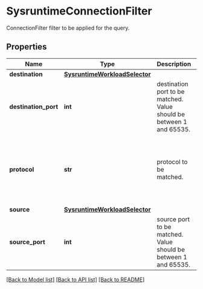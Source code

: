 # SysruntimeConnectionFilter

ConnectionFilter filter to be applied for the query.
## Properties
Name | Type | Description | Notes
------------ | ------------- | ------------- | -------------
**destination** | [**SysruntimeWorkloadSelector**](SysruntimeWorkloadSelector.md) |  | [optional] 
**destination_port** | **int** | destination port to be matched. Value should be between 1 and 65535. | [optional] 
**protocol** | **str** | protocol to be matched. | [optional]  if omitted the server will use the default value of "none"
**source** | [**SysruntimeWorkloadSelector**](SysruntimeWorkloadSelector.md) |  | [optional] 
**source_port** | **int** | source port to be matched. Value should be between 1 and 65535. | [optional] 

[[Back to Model list]](../README.md#documentation-for-models) [[Back to API list]](../README.md#documentation-for-api-endpoints) [[Back to README]](../README.md)


